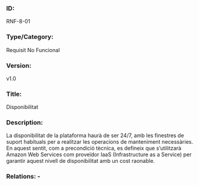### ID:
RNF-8-01
### Type/Category:
Requisit No Funcional
### Version:
v1.0
### Title:
Disponibilitat
### Description:
La disponibilitat de la plataforma haurà de ser 24/7, amb les finestres de suport habituals per a realitzar les operacions de manteniment necessàries. En aquest sentit, com a precondició tècnica, es defineix que s’utilitzarà Amazon Web Services com proveïdor IaaS (Infrastructure as a Service) per garantir aquest nivell de disponibilitat amb un cost raonable.
### Relations: -
